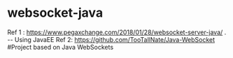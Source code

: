 # websocket-java



Ref 1 : https://www.pegaxchange.com/2018/01/28/websocket-server-java/ .  -- Using JavaEE
Ref 2: https://github.com/TooTallNate/Java-WebSocket  #Project based on Java WebSockets
